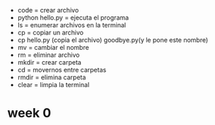 - code = crear archivo
- python hello.py = ejecuta el programa
- ls = enumerar archivos en la terminal
- cp = copiar un archivo
- cp hello.py (copia el archivo) goodbye.py(y le pone este nombre)
- mv = cambiar el nombre
- rm = eliminar archivo
- mkdir = crear carpeta
- cd = movernos entre carpetas
- rmdir = elimina carpeta
- clear = limpia la terminal
# week 0
